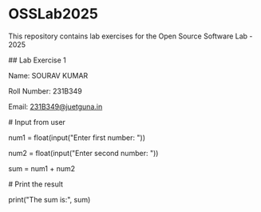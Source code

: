 # OSSLab2025

This repository contains lab exercises for the Open Source Software Lab - 2025



\## Lab Exercise 1



Name: SOURAV KUMAR

Roll Number: 231B349

Email: 231B349@juetguna.in





\# Input from user

num1 = float(input("Enter first number: "))

num2 = float(input("Enter second number: "))



sum = num1 + num2



\# Print the result

print("The sum is:", sum)





